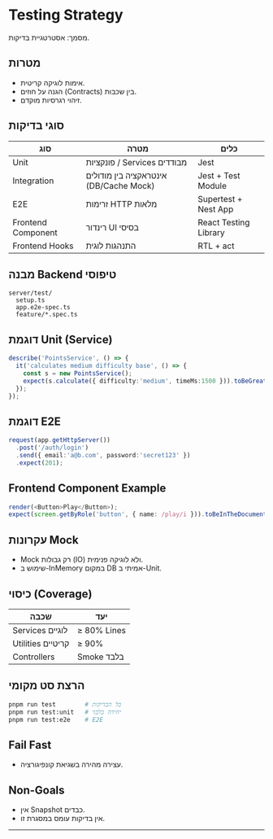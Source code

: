 # Testing Strategy

מסמך: אסטרטגיית בדיקות.

## מטרות
- אימות לוגיקה קריטית.
- הגנה על חוזים (Contracts) בין שכבות.
- זיהוי רגרסיות מוקדם.

## סוגי בדיקות
| סוג | מטרה | כלים |
|-----|------|------|
| Unit | פונקציות / Services מבודדים | Jest |
| Integration | אינטראקציה בין מודולים (DB/Cache Mock) | Jest + Test Module |
| E2E | זרימות HTTP מלאות | Supertest + Nest App |
| Frontend Component | רינדור UI בסיסי | React Testing Library |
| Frontend Hooks | התנהגות לוגית | RTL + act |

## מבנה Backend טיפוסי
```
server/test/
  setup.ts
  app.e2e-spec.ts
  feature/*.spec.ts
```

## דוגמת Unit (Service)
```typescript
describe('PointsService', () => {
  it('calculates medium difficulty base', () => {
    const s = new PointsService();
    expect(s.calculate({ difficulty:'medium', timeMs:1500 })).toBeGreaterThan(0);
  });
});
```

## דוגמת E2E
```typescript
request(app.getHttpServer())
  .post('/auth/login')
  .send({ email:'a@b.com', password:'secret123' })
  .expect(201);
```

## Frontend Component Example
```typescript
render(<Button>Play</Button>);
expect(screen.getByRole('button', { name: /play/i })).toBeInTheDocument();
```

## עקרונות Mock
- Mock רק גבולות (IO) ולא לוגיקה פנימית.
- שימוש ב-InMemory במקום DB אמיתי ב-Unit.

## כיסוי (Coverage)
| שכבה | יעד |
|------|-----|
| Services לוגיים | ≥ 80% Lines |
| Utilities קריטיים | ≥ 90% |
| Controllers | Smoke בלבד |

## הרצת סט מקומי
```bash
pnpm run test        # כל הבדיקות
pnpm run test:unit   # יחידה בלבד
pnpm run test:e2e    # E2E
```

## Fail Fast
- עצירה מהירה בשגיאת קונפיגורציה.

## Non-Goals
- אין Snapshot כבדים.
- אין בדיקות עומס במסגרת זו.

---
 
